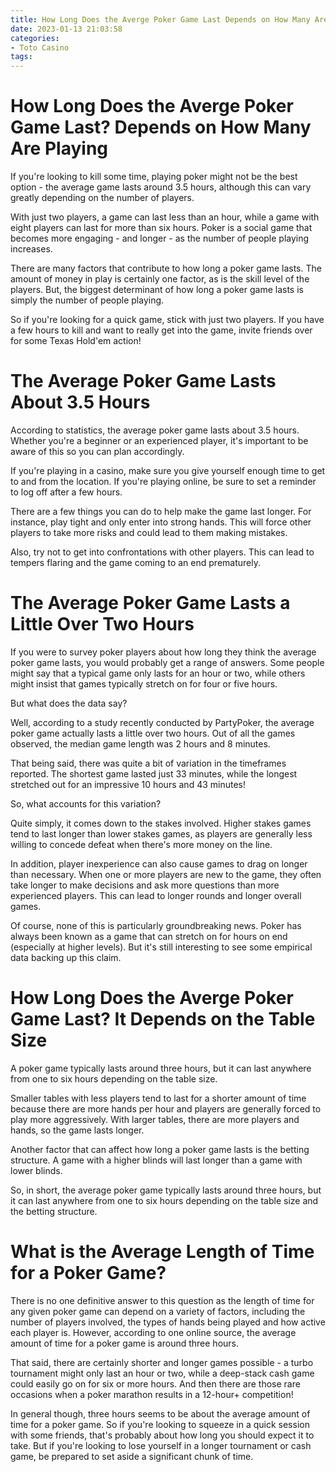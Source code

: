 ```yaml
---
title: How Long Does the Averge Poker Game Last Depends on How Many Are Playing 
date: 2023-01-13 21:03:58
categories:
- Toto Casino
tags:
---
```



#  How Long Does the Averge Poker Game Last? Depends on How Many Are Playing 

If you're looking to kill some time, playing poker might not be the best option - the average game lasts around 3.5 hours, although this can vary greatly depending on the number of players. 

With just two players, a game can last less than an hour, while a game with eight players can last for more than six hours. Poker is a social game that becomes more engaging - and longer - as the number of people playing increases. 

There are many factors that contribute to how long a poker game lasts. The amount of money in play is certainly one factor, as is the skill level of the players. But, the biggest determinant of how long a poker game lasts is simply the number of people playing. 

So if you're looking for a quick game, stick with just two players. If you have a few hours to kill and want to really get into the game, invite friends over for some Texas Hold'em action!

#  The Average Poker Game Lasts About 3.5 Hours 

According to statistics, the average poker game lasts about 3.5 hours. Whether you're a beginner or an experienced player, it's important to be aware of this so you can plan accordingly.

If you're playing in a casino, make sure you give yourself enough time to get to and from the location. If you're playing online, be sure to set a reminder to log off after a few hours.

There are a few things you can do to help make the game last longer. For instance, play tight and only enter into strong hands. This will force other players to take more risks and could lead to them making mistakes.

Also, try not to get into confrontations with other players. This can lead to tempers flaring and the game coming to an end prematurely.

#  The Average Poker Game Lasts a Little Over Two Hours 

If you were to survey poker players about how long they think the average poker game lasts, you would probably get a range of answers. Some people might say that a typical game only lasts for an hour or two, while others might insist that games typically stretch on for four or five hours.

But what does the data say?

Well, according to a study recently conducted by PartyPoker, the average poker game actually lasts a little over two hours. Out of all the games observed, the median game length was 2 hours and 8 minutes.

That being said, there was quite a bit of variation in the timeframes reported. The shortest game lasted just 33 minutes, while the longest stretched out for an impressive 10 hours and 43 minutes!

So, what accounts for this variation?

Quite simply, it comes down to the stakes involved. Higher stakes games tend to last longer than lower stakes games, as players are generally less willing to concede defeat when there's more money on the line. 

In addition, player inexperience can also cause games to drag on longer than necessary. When one or more players are new to the game, they often take longer to make decisions and ask more questions than more experienced players. This can lead to longer rounds and longer overall games. 

Of course, none of this is particularly groundbreaking news. Poker has always been known as a game that can stretch on for hours on end (especially at higher levels). But it's still interesting to see some empirical data backing up this claim.

#  How Long Does the Averge Poker Game Last? It Depends on the Table Size 

A poker game typically lasts around three hours, but it can last anywhere from one to six hours depending on the table size. 

Smaller tables with less players tend to last for a shorter amount of time because there are more hands per hour and players are generally forced to play more aggressively. With larger tables, there are more players and hands, so the game lasts longer. 

Another factor that can affect how long a poker game lasts is the betting structure. A game with a higher blinds will last longer than a game with lower blinds. 

So, in short, the average poker game typically lasts around three hours, but it can last anywhere from one to six hours depending on the table size and the betting structure.

#  What is the Average Length of Time for a Poker Game?

There is no one definitive answer to this question as the length of time for any given poker game can depend on a variety of factors, including the number of players involved, the types of hands being played and how active each player is. However, according to one online source, the average amount of time for a poker game is around three hours.

That said, there are certainly shorter and longer games possible - a turbo tournament might only last an hour or two, while a deep-stack cash game could easily go on for six or more hours. And then there are those rare occasions when a poker marathon results in a 12-hour+ competition!

In general though, three hours seems to be about the average amount of time for a poker game. So if you're looking to squeeze in a quick session with some friends, that's probably about how long you should expect it to take. But if you're looking to lose yourself in a longer tournament or cash game, be prepared to set aside a significant chunk of time.